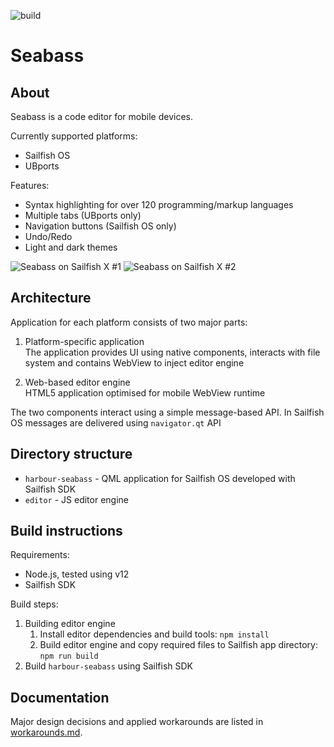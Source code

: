 ![build](https://github.com/milikhin/seabass2/workflows/build/badge.svg)

# Seabass

## About

Seabass is a code editor for mobile devices.

Currently supported platforms:

* Sailfish OS
* UBports

Features:
* Syntax highlighting for over 120 programming/markup languages
* Multiple tabs (UBports only)
* Navigation buttons (Sailfish OS only)
* Undo/Redo
* Light and dark themes

![Seabass on Sailfish X #1](http://milikhin.name/img/seabass/seabass-xperia-04.png)
![Seabass on Sailfish X #2](http://milikhin.name/img/seabass/seabass-xperia-02.png)

## Architecture

Application for each platform consists of two major parts:

1. Platform-specific application  
    The application provides UI using native components, interacts with file system and contains WebView to inject editor engine

1. Web-based editor engine  
    HTML5 application optimised for mobile WebView runtime

The two components interact using a simple message-based API.
In Sailfish OS messages are delivered using `navigator.qt` API

## Directory structure

* `harbour-seabass` - QML application for Sailfish OS developed with Sailfish SDK
* `editor` - JS editor engine

## Build instructions

Requirements:

* Node.js, tested using v12
* Sailfish SDK

Build steps:

1. Building editor engine  
   1. Install editor dependencies and build tools: `npm install`
   1. Build editor engine and copy required files to Sailfish app directory: `npm run build`
1. Build `harbour-seabass` using Sailfish SDK

## Documentation

Major design decisions and applied workarounds are listed in [workarounds.md](docs/workarounds.md).
